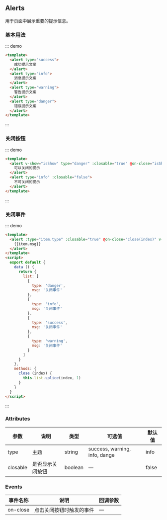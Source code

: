 ## Alerts

用于页面中展示重要的提示信息。

### 基本用法

::: demo
```html
<template>
  <alert type="success">
    成功提示文案
  </alert>
  <alert type="info">
    消息提示文案
  </alert>
  <alert type="warning">
    警告提示文案
  </alert>
  <alert type="danger">
    错误提示文案
  </alert>
</template>
```
:::

### 关闭按钮

::: demo
```html
<template>
  <alert v-show="isShow" type="danger" :closable="true" @on-close="isShow = false">
    可以关闭的提示
  </alert>
  <alert type="info" :closable="false">
    不可关闭的提示
  </alert>
</template>
```
:::

### 关闭事件

::: demo
```html
<template>
  <alert :type="item.type" :closable="true" @on-close="close(index)" v-for="(item, index) in list">
    {{item.msg}}
  </alert>
</template>
<script>
  export default {
    data () {
      return {
        list: [
          {
            type: 'danger',
            msg: '关闭事件'
          },
          {
            type: 'info',
            msg: '关闭事件'
          },
          {
            type: 'success',
            msg: '关闭事件'
          },
          {
            type: 'warning',
            msg: '关闭事件'
          }
        ]
      }
    },
    methods: {
      close (index) {
        this.list.splice(index, 1)
      }
    }
  }
</script>
```
:::

### Attributes

| 参数      | 说明          | 类型      | 可选值                           | 默认值  |
|---------- |-------------- |---------- |--------------------------------  |-------- |
| type | 主题 | string | success, warning, info, dange | info |
| closable | 是否显示关闭按钮 | boolean | — | false |

### Events

| 事件名称 | 说明 | 回调参数 |
|---------- |-------- |---------- |
| on-close | 点击关闭按钮时触发的事件 | — |

<script>
  export default {
    data () {
      return {
        list: [
          {
            type: 'danger',
            msg: '关闭事件'
          },
          {
            type: 'info',
            msg: '关闭事件'
          },
          {
            type: 'success',
            msg: '关闭事件'
          },
          {
            type: 'warning',
            msg: '关闭事件'
          }
        ],
        isShow: true
      }
    },
    methods: {
      close (index) {
        this.list.splice(index, 1)
      }
    }
  }
</script>

